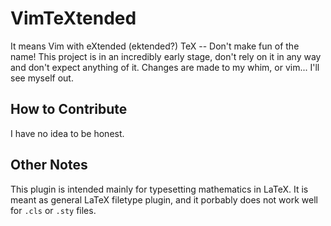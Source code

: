 # VimTeXtended

It means Vim with eXtended (ektended?) TeX -- Don't make fun of the name!
This project is in an incredibly early stage, don't rely on it in any way
and don't expect anything of it. Changes are made to my whim, or vim...
I'll see myself out.

## How to Contribute

I have no idea to be honest.

## Other Notes

This plugin is intended mainly for typesetting mathematics in LaTeX. It is
meant as general LaTeX filetype plugin, and it porbably does not work well
for ``.cls`` or ``.sty`` files.

